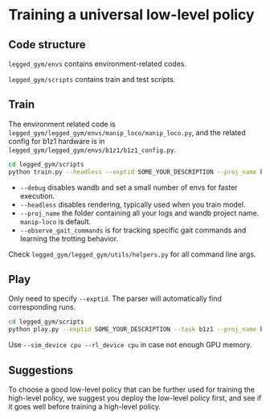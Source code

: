 # Training a universal low-level policy

## Code structure

`legged_gym/envs` contains environment-related codes.

`legged_gym/scripts` contains train and test scripts.

## Train

The environment related code is `legged_gym/legged_gym/envs/manip_loco/manip_loco.py`, and the related config for b1z1 hardware is in `legged_gym/legged_gym/envs/b1z1/b1z1_config.py`.

```bash
cd legged_gym/scripts
python train.py --headless --exptid SOME_YOUR_DESCRIPTION --proj_name b1z1-low --task b1z1 --sim_device cuda:0 --rl_device cuda:0 --observe_gait_commands
```

- `--debug` disables wandb and set a small number of envs for faster execution.
- `--headless` disables rendering, typically used when you train model.
- `--proj_name` the folder containing all your logs and wandb project name. `manip-loco` is default.
- `--observe_gait_commands` is for tracking specific gait commands and learning the trotting behavior.

Check `legged_gym/legged_gym/utils/helpers.py` for all command line args.

## Play

Only need to specify `--exptid`. The parser will automatically find corresponding runs.

```bash
cd legged_gym/scripts
python play.py --exptid SOME_YOUR_DESCRIPTION --task b1z1 --proj_name b1z1-low --checkpoint 64000 --observe_gait_commands
```

Use `--sim_device cpu --rl_device cpu` in case not enough GPU memory.

## Suggestions

To choose a good low-level policy that can be further used for training the high-level policy, we suggest you deploy the low-level policy first, and see if it goes well before training a high-level policy.
